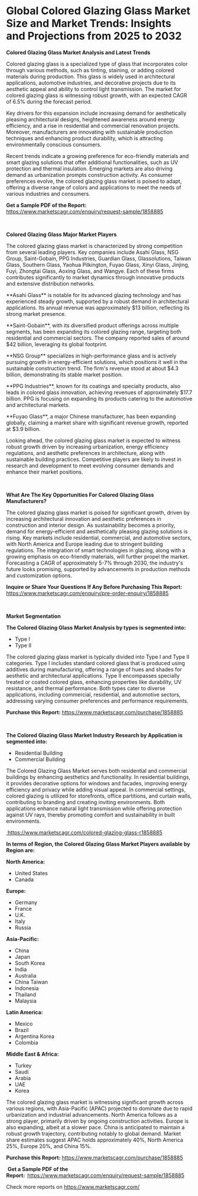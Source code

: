 <p><h1>Global Colored Glazing Glass Market Size and Market Trends: Insights and Projections from 2025 to 2032</h1></p><p><strong>Colored Glazing Glass Market Analysis and Latest Trends</strong></p>
<p><p>Colored glazing glass is a specialized type of glass that incorporates color through various methods, such as tinting, staining, or adding colored materials during production. This glass is widely used in architectural applications, automotive industries, and decorative projects due to its aesthetic appeal and ability to control light transmission. The market for colored glazing glass is witnessing robust growth, with an expected CAGR of 6.5% during the forecast period. </p><p>Key drivers for this expansion include increasing demand for aesthetically pleasing architectural designs, heightened awareness around energy efficiency, and a rise in residential and commercial renovation projects. Moreover, manufacturers are innovating with sustainable production techniques and enhancing product durability, which is attracting environmentally conscious consumers.</p><p>Recent trends indicate a growing preference for eco-friendly materials and smart glazing solutions that offer additional functionalities, such as UV protection and thermal insulation. Emerging markets are also driving demand as urbanization prompts construction activity. As consumer preferences evolve, the colored glazing glass market is poised to adapt, offering a diverse range of colors and applications to meet the needs of various industries and consumers.</p></p>
<p><strong>Get a Sample PDF of the Report:&nbsp;</strong> <a href="https://www.marketscagr.com/enquiry/request-sample/1858885?utm_campaign=1998&utm_medium=2&utm_source=Github&utm_content=ia&utm_term=03022025&utm_id=colored-glazing-glass">https://www.marketscagr.com/enquiry/request-sample/1858885</a></p>
<p>&nbsp;</p>
<p><strong>Colored Glazing Glass Major Market Players</strong></p>
<p><p>The colored glazing glass market is characterized by strong competition from several leading players. Key companies include Asahi Glass, NSG Group, Saint-Gobain, PPG Industries, Guardian Glass, Glassolutions, Taiwan Glass, Southern Glass, Yaohua Pilkington, Fuyao Glass, Xinyi Glass, Jinjing, Fuyi, Zhongtai Glass, Aoxing Glass, and Wangye. Each of these firms contributes significantly to market dynamics through innovative products and extensive distribution networks.</p><p>**Asahi Glass** is notable for its advanced glazing technology and has experienced steady growth, supported by a robust demand in architectural applications. Its annual revenue was approximately $13 billion, reflecting its strong market presence.</p><p>**Saint-Gobain**, with its diversified product offerings across multiple segments, has been expanding its colored glazing range, targeting both residential and commercial sectors. The company reported sales of around $42 billion, leveraging its global footprint.</p><p>**NSG Group** specializes in high-performance glass and is actively pursuing growth in energy-efficient solutions, which positions it well in the sustainable construction trend. The firm's revenue stood at about $4.3 billion, demonstrating its stable market position.</p><p>**PPG Industries**, known for its coatings and specialty products, also leads in colored glass innovation, achieving revenues of approximately $17.7 billion. PPG is focusing on expanding its products catering to the automotive and architectural markets.</p><p>**Fuyao Glass**, a major Chinese manufacturer, has been expanding globally, claiming a market share with significant revenue growth, reported at $3.9 billion. </p><p>Looking ahead, the colored glazing glass market is expected to witness robust growth driven by increasing urbanization, energy efficiency regulations, and aesthetic preferences in architecture, along with sustainable building practices. Competitive players are likely to invest in research and development to meet evolving consumer demands and enhance their market positions.</p></p>
<p>&nbsp;</p>
<p><strong>What Are The Key Opportunities For Colored Glazing Glass Manufacturers?</strong></p>
<p><p>The colored glazing glass market is poised for significant growth, driven by increasing architectural innovation and aesthetic preferences in construction and interior design. As sustainability becomes a priority, demand for energy-efficient and aesthetically pleasing glazing solutions is rising. Key markets include residential, commercial, and automotive sectors, with North America and Europe leading due to stringent building regulations. The integration of smart technologies in glazing, along with a growing emphasis on eco-friendly materials, will further propel the market. Forecasting a CAGR of approximately 5-7% through 2030, the industry's future looks promising, supported by advancements in production methods and customization options.</p></p>
<p><strong>Inquire or Share Your Questions If Any Before Purchasing This Report:</strong> <a href="https://www.marketscagr.com/enquiry/pre-order-enquiry/1858885?utm_campaign=1998&utm_medium=2&utm_source=Github&utm_content=ia&utm_term=03022025&utm_id=colored-glazing-glass">https://www.marketscagr.com/enquiry/pre-order-enquiry/1858885</a></p>
<p>&nbsp;</p>
<p><strong>Market Segmentation</strong></p>
<p><strong>The Colored Glazing Glass Market Analysis by types is segmented into:</strong></p>
<p><ul><li>Type I</li><li>Type II</li></ul></p>
<p><p>The colored glazing glass market is typically divided into Type I and Type II categories. Type I includes standard colored glass that is produced using additives during manufacturing, offering a range of hues and shades for aesthetic and architectural applications. Type II encompasses specially treated or coated colored glass, enhancing properties like durability, UV resistance, and thermal performance. Both types cater to diverse applications, including commercial, residential, and automotive sectors, addressing varying consumer preferences and performance requirements.</p></p>
<p><strong>Purchase this Report:&nbsp;</strong><a href="https://www.marketscagr.com/purchase/1858885?utm_campaign=1998&utm_medium=2&utm_source=Github&utm_content=ia&utm_term=03022025&utm_id=colored-glazing-glass">https://www.marketscagr.com/purchase/1858885</a></p>
<p>&nbsp;</p>
<p><strong>The Colored Glazing Glass Market Industry Research by Application is segmented into:</strong></p>
<p><ul><li>Residential Building</li><li>Commercial Building</li></ul></p>
<p><p>The Colored Glazing Glass Market serves both residential and commercial buildings by enhancing aesthetics and functionality. In residential buildings, it provides decorative options for windows and facades, improving energy efficiency and privacy while adding visual appeal. In commercial settings, colored glazing is utilized for storefronts, office partitions, and curtain walls, contributing to branding and creating inviting environments. Both applications enhance natural light transmission while offering protection against UV rays, thereby promoting comfort and sustainability in built environments.</p></p>
<p><a href="https://www.marketscagr.com/colored-glazing-glass-r1858885?utm_campaign=1998&utm_medium=2&utm_source=Github&utm_content=ia&utm_term=03022025&utm_id=colored-glazing-glass">&nbsp;https://www.marketscagr.com/colored-glazing-glass-r1858885</a></p>
<p><strong>In terms of Region, the Colored Glazing Glass Market Players available by Region are:</strong></p>
<p>
    <p> <strong> North America: </strong>
        <ul>
            <li>United States</li>
            <li>Canada</li>
        </ul>
        </p> 
    <p> <strong> Europe: </strong>
        <ul>
            <li>Germany</li>
            <li>France</li>
            <li>U.K.</li>
            <li>Italy</li>
            <li>Russia</li>
        </ul>
        </p> 
    <p> <strong> Asia-Pacific: </strong>
        <ul>
            <li>China</li>
            <li>Japan</li>
            <li>South Korea</li>
            <li>India</li>
            <li>Australia</li>
            <li>China Taiwan</li>
            <li>Indonesia</li>
            <li>Thailand</li>
            <li>Malaysia</li>
        </ul>
        </p> 
    <p> <strong> Latin America: </strong>
        <ul>
            <li>Mexico</li>
            <li>Brazil</li>
            <li>Argentina Korea</li>
            <li>Colombia</li>
        </ul>
        </p> 
    <p> <strong> Middle East & Africa: </strong>
        <ul>
            <li>Turkey</li>
            <li>Saudi</li>
            <li>Arabia</li>
            <li>UAE</li>
            <li>Korea</li>
        </ul>
    </p>
    </p>
<p><p>The colored glazing glass market is witnessing significant growth across various regions, with Asia-Pacific (APAC) projected to dominate due to rapid urbanization and industrial advancements. North America follows as a strong player, primarily driven by ongoing construction activities. Europe is also expanding, albeit at a slower pace. China is anticipated to maintain a robust growth trajectory, contributing notably to global demand. Market share estimates suggest APAC holds approximately 40%, North America 25%, Europe 20%, and China 15%.</p></p>
<p><strong>Purchase this Report: </strong><a href="https://www.marketscagr.com/purchase/1858885?utm_campaign=1998&utm_medium=2&utm_source=Github&utm_content=ia&utm_term=03022025&utm_id=colored-glazing-glass">https://www.marketscagr.com/purchase/1858885</a></p>
<p>&nbsp;<strong>Get a Sample PDF of the Report:&nbsp;&nbsp;</strong><a href="https://www.marketscagr.com/enquiry/request-sample/1858885?utm_campaign=1998&utm_medium=2&utm_source=Github&utm_content=ia&utm_term=03022025&utm_id=colored-glazing-glass">https://www.marketscagr.com/enquiry/request-sample/1858885</a></p>
<p><strong></strong></p>
<p>Check more reports on <a href="https://www.marketscagr.com/?utm_campaign=1998&utm_medium=2&utm_source=Github&utm_content=ia&utm_term=03022025&utm_id=colored-glazing-glass">https://www.marketscagr.com/</a></p>